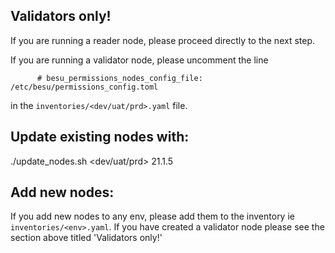 
## Validators only!
If you are running a reader node, please proceed directly to the next step.

If you are running a validator node, please uncomment the line
```
      # besu_permissions_nodes_config_file: /etc/besu/permissions_config.toml
```
in the `inventories/<dev/uat/prd>.yaml` file.


## Update existing nodes with:
./update_nodes.sh <dev/uat/prd> 21.1.5


## Add new nodes:
If you add new nodes to any env, please add them to the inventory ie `inventories/<env>.yaml`. If you have created a validator node
please see the section above titled 'Validators only!'